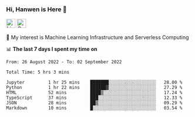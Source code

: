 ### Hi, Hanwen is Here 👋
<p>
	<a href="https://www.linkedin.com/in/liu-hanwen/"><img src="https://img.shields.io/badge/@hanwen-0A66C2?style=flat&logo=LinkedIn&logoColor=white" alt="Linkedin"  height="25px"/></a> 
	<a href="https://scholar.google.com/citations?user=HDF0su0AAAAJ"><img src="https://img.shields.io/badge/scholar-4385FE.svg?&style=plastic&logo=google-scholar&logoColor=white" alt="Google Scholar" height="25px"> </a>
</p>
🌱 My interest is Machine Learning Infrastructure and Serverless Computing

📊 **The last 7 days I spent my time on** 
<!--START_SECTION:waka-->

```text
From: 26 August 2022 - To: 02 September 2022

Total Time: 5 hrs 3 mins

Jupyter         1 hr 25 mins    ███████░░░░░░░░░░░░░░░░░░   28.00 %
Python          1 hr 22 mins    ██████▓░░░░░░░░░░░░░░░░░░   27.29 %
HTML            52 mins         ████▒░░░░░░░░░░░░░░░░░░░░   17.24 %
TypeScript      37 mins         ███░░░░░░░░░░░░░░░░░░░░░░   12.33 %
JSON            28 mins         ██▒░░░░░░░░░░░░░░░░░░░░░░   09.29 %
Markdown        10 mins         █░░░░░░░░░░░░░░░░░░░░░░░░   03.54 %
```

<!--END_SECTION:waka-->


<!--
**david990917/david990917** is a ✨ _special_ ✨ repository because its `README.md` (this file) appears on your GitHub profile.

Here are some ideas to get you started:

- 🔭 I’m currently working on ...
- 🌱 I’m currently learning ...
- 👯 I’m looking to collaborate on ...
- 🤔 I’m looking for help with ...
- 💬 Ask me about ...
- 📫 How to reach me: ...
- 😄 Pronouns: ...
- ⚡ Fun fact: ...
-->
